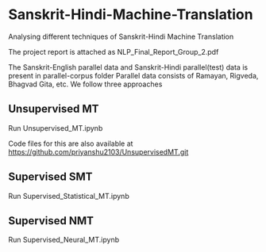 # Sanskrit-Hindi-Machine-Translation
Analysing different techniques of Sanskrit-Hindi Machine Translation

The project report is attached as NLP_Final_Report_Group_2.pdf

The Sanskrit-English parallel data and Sanskrit-Hindi parallel(test) data is present in parallel-corpus folder
Parallel data consists of Ramayan, Rigveda, Bhagvad Gita, etc.
We follow three approaches

## Unsupervised MT
Run Unsupervised_MT.ipynb

Code files for this are also available at https://github.com/priyanshu2103/UnsupervisedMT.git

## Supervised SMT
Run Supervised_Statistical_MT.ipynb

## Supervised NMT
Run Supervised_Neural_MT.ipynb
